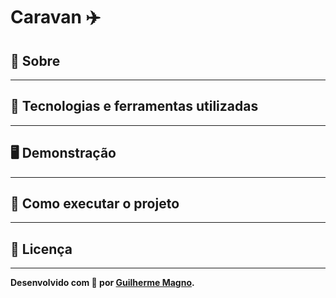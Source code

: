 # Caravan ✈️

## 📖 Sobre   

---

## 🚀 Tecnologias e ferramentas utilizadas

---

## 🖥️ Demonstração

---

## 🔧 Como executar o projeto

---

## 📝 Licença

---
**Desenvolvido com 💙 por [Guilherme Magno](https://github.com/devmagno/).**
